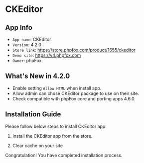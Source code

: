 # CKEditor

## App Info

- `App name`: CKEditor
- `Version`: 4.2.0
- `Store link`: https://store.phpfox.com/product/1655/ckeditor
- `Demo site`: https://v4.phpfox.com
- `Owner`: phpFox

## What's New in 4.2.0

- Enable setting `Allow HTML` when install app.
- Allow admin can chose CKEditor package to use on their site.
- Check compatible with phpFox core and porting apps 4.6.0.

## Installation Guide

Please follow below steps to install CKEditor app:

1. Install the CKEditor app from the store.

2. Clear cache on your site

Congratulation! You have completed installation process.